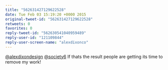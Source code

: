 ```yaml
---
title: "562631427129622528"
date: Tue Feb 03 15:19:20 +0000 2015
original-tweet-id: "562631427129622528"
retweets: 0
favorites: 0
reply-tweet-id: "562630541040959489"
reply-user-id: "121109844"
reply-user-screen-name: "alexdixonco"
---
```

<a href="https://twitter.com/alexdixondesign">@alexdixondesign</a> <a href="https://twitter.com/society6">@society6</a> If thats the result people are getting its time to remove my work!
